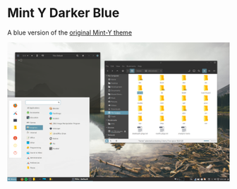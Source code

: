 # Mint Y Darker Blue
A blue version of the [original Mint-Y theme](https://github.com/linuxmint/mint-y-theme)

![Screenshot](./screenshot.png)